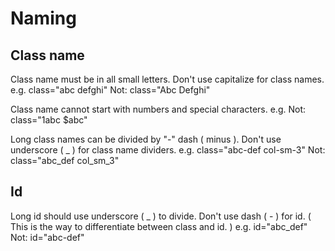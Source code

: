 # Naming

## Class name
Class name must be in all small letters. Don't use capitalize for class names.
e.g. class="abc defghi"
Not: class="Abc Defghi"

Class name cannot start with numbers and special characters.
e.g. Not: class="1abc $abc"

Long class names can be divided by "-" dash ( minus ). Don't use underscore ( _ ) for class name dividers.
e.g. class="abc-def col-sm-3"
Not: class="abc_def col_sm_3"

## Id
Long id should use underscore ( _ ) to divide. Don't use dash ( - ) for id.
( This is the way to differentiate between class and id. )
e.g. id="abc_def"
Not: id="abc-def"

